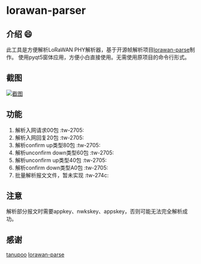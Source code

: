 # lorawan-parser  
## 介绍 :smile: 
此工具是方便解析LoRaWAN PHY解析器，基于开源帧解析项目[lorawan-parse](https://github.com/tanupoo/lorawan-parse)制作。
使用pyqt5窗体应用，方便小白直接使用。无需使用原项目的命令行形式。
## 截图
[![截图](https://s1.ax1x.com/2022/08/17/vBYwGD.md.png)](https://imgtu.com/i/vBYwGD)
## 功能
1. 解析入网请求00包 :tw-2705: 
2. 解析入网回复20包 :tw-2705: 
3. 解析confirm up类型80包 :tw-2705: 
4. 解析unconfirm down类型60包 :tw-2705: 
5. 解析unconfirm up类型40包 :tw-2705: 
6. 解析confirm down类型A0包 :tw-2705: 
7. 批量解析报文文件，暂未实现  :tw-274c: 

## 注意
解析部分报文时需要appkey、nwkskey、appskey，否则可能无法完全解析成功。
## 感谢
[tanupoo](https://github.com/tanupoo)
[lorawan-parse](https://github.com/tanupoo/lorawan-parse)